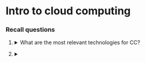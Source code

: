 # Intro to cloud computing

### Recall questions


1. <details markdown=1><summary markdown="span"> What are the most relevant technologies for CC? </summary>
    
    \
    Techs:
    - Virtualization: hardware (VMs) or software/application (containers)
    - Web 2.0: platform for web applications like Google Docs
    - Service orientation: 

</details>


2. <details markdown=1><summary markdown="span"> </summary>
    
    \

</details>